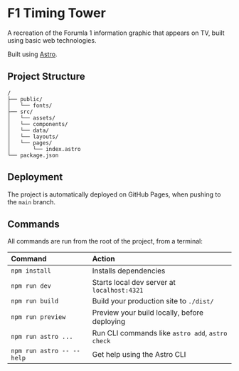 # F1 Timing Tower

A recreation of the Forumla 1 information graphic that appears on TV, built using basic web technologies.

Built using [Astro](https://astro.build).

## Project Structure

```text
/
├── public/
│   └── fonts/
├── src/
│   └── assets/
│   └── components/
│   └── data/
│   └── layouts/
│   └── pages/
│       └── index.astro
└── package.json
```

## Deployment

The project is automatically deployed on GitHub Pages, when pushing to the `main` branch.

## Commands

All commands are run from the root of the project, from a terminal:

| Command                   | Action                                           |
| :------------------------ | :----------------------------------------------- |
| `npm install`             | Installs dependencies                            |
| `npm run dev`             | Starts local dev server at `localhost:4321`      |
| `npm run build`           | Build your production site to `./dist/`          |
| `npm run preview`         | Preview your build locally, before deploying     |
| `npm run astro ...`       | Run CLI commands like `astro add`, `astro check` |
| `npm run astro -- --help` | Get help using the Astro CLI                     |
